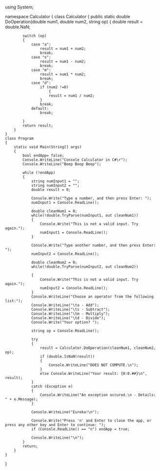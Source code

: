 using System;

namespace Calculator
{
    class Calculator
    {
        public static double DoOperation(double num1, double num2, string op)
        {
            double result = double.NaN;

            switch (op)
            {
                case "a":
                    result = num1 + num2;
                    break;
                case "s":
                    result = num1 - num2;
                    break;
                case "m":
                    result = num1 * num2;
                    break;
                case "d":
                    if (num2 !=0)
                        {
                        result = num1 / num2;
                    }
                    break;
                default:
                    break;

            }
            return result;
        }
    }
    class Program
    {
        static void Main(String[] args)
        {
            bool endApp= false;
            Console.WriteLine("Console Calculator in C#\r");
            Console.WriteLine("Beep Boop Beep");

            while (!endApp)
            {
                string numInput1 = "";
                string numInput2 = "";
                double result = 0;

                Console.Write("Type a number, and then press Enter: ");
                numInput1 = Console.ReadLine();

                double cleanNum1 = 0;
                while(!double.TryParse(numInput1, out cleanNum1))
                {
                    Console.Write("This is not a valid input. Try again.");
                    numInput1 = Console.ReadLine();
                }

                Console.Write("Type another number, and then press Enter: ");
                numInput2 = Console.ReadLine();

                double cleanNum2 = 0;
                while(!double.TryParse(numInput2, out cleanNum2))

                {
                    Console.Write("This is not a valid input. Try again.");
                    numInput2 = Console.ReadLine();
                }
                Console.WriteLine("Choose an operator from the following list:");
                Console.WriteLine("\ta - Add");
                Console.WriteLine("\ts - Subtract");
                Console.WriteLine("\tm - Multiply");
                Console.WriteLine("\td - Divide");
                Console.Write("Your option? ");

                string op = Console.ReadLine();

                try
                {
                    result = Calculator.DoOperation(cleanNum1, cleanNum2, op);
                    if (double.IsNaN(result))
                    {
                        Console.WriteLine("DOES NOT COMPUTE.\n");
                    }
                    else Console.WriteLine("Your result: {0:0.##}\n", result);
                }
                catch (Exception e)
                {
                    Console.WriteLine("An exception occured.\n - Details: " + e.Message);
                }

                Console.WriteLine("Eureka!\n");

                Console.Write("Press 'n' and Enter to close the app, or press any other key and Enter to continue: ");
                if (Console.ReadLine() == "n") endApp = true;

                Console.WriteLine("\n");
            }
            return;
        }
    }
}
